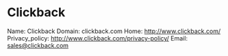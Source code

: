 
# Clickback

Name: Clickback
Domain: clickback.com
Home: http://www.clickback.com/
Privacy_policy: http://www.clickback.com/privacy-policy/
Email: sales@clickback.com

